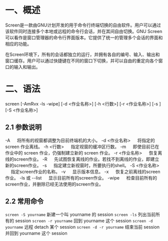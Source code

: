 # 一、概述

Screen是一款由GNU计划开发的用于命令行终端切换的自由软件。用户可以通过该软件同时连接多个本地或远程的命令行会话，并在其间自由切换。GNU Screen可以看作是窗口管理器的命令行界面版本。它提供了统一的管理多个会话的界面和相应的功能。

在Screen环境下，所有的会话都独立的运行，并拥有各自的编号、输入、输出和窗口缓存。用户可以通过快捷键在不同的窗口下切换，并可以自由的重定向各个窗口的输入和输出。

# 二、语法

screen \[-AmRvx -ls -wipe] \[-d <作业名称>] \[-h <行数>] \[-r <作业名称>] \[-s ] \[-S <作业名称>]

## 2.1 参数说明

-A 　                       将所有的视窗都调整为目前终端机的大小。
-d <作业名称> 　  将指定的 screen 作业离线。
-h <行数>         　  指定视窗的缓冲区行数。
-m 　                      即使目前已在作业中的 screen 作业，仍强制建立新的 screen 作业。
-r <作业名称> 　   恢复离线的screen作业。
-R 　                       先试图恢复离线的作业。若找不到离线的作业，即建立新的screen作业。
-s 　                       指定建立新视窗时，所要执行的shell。
-S <作业名称> 　  指定screen作业的名称。
-v 　                       显示版本信息。
-x 　                       恢复之前离线的screen作业。
-ls 或 --list 　         显示目前所有的screen作业。
-wipe 　                 检查目前所有的screen作业，并删除已经无法使用的screen作业。

## 2.2 常用命令

`screen -S yourname`                 新建一个叫 yourname 的 session
`screen -ls`                                  列出当前所有的 session
`screen -r yourname`                  回到 yourname 这个 session
`screen -d yourname`                  远程 detach 某个 session
`screen -d -r yourname`            结束当前 session 并回到 yourname 这个 session

